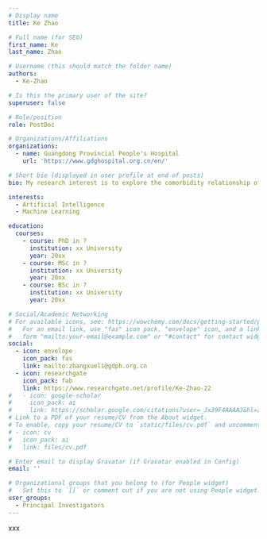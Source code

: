 ```yaml
---
# Display name
title: Ke Zhao

# Full name (for SEO)
first_name: Ke
last_name: Zhao

# Username (this should match the folder name)
authors:
  - Ke-Zhao

# Is this the primary user of the site?
superuser: false

# Role/position
role: PostDoc

# Organizations/Affiliations
organizations:
  - name: Guangdong Provincial People's Hospital
    url: 'https://www.gdghospital.org.cn/en/'

# Short bio (displayed in user profile at end of posts)
bio: My research interest is to explore the comorbidity relationship of diseases based on complex networks and to find new combination markers, and has constructed multiple biomarker databases and prediction models.

interests:
  - Artificial Intelligence
  - Machine Learning

education:
  courses:
    - course: PhD in ?
      institution: xx University
      year: 20xx
    - course: MSc in ?
      institution: xx University
      year: 20xx
    - course: BSc in ?
      institution: xx University
      year: 20xx

# Social/Academic Networking
# For available icons, see: https://wowchemy.com/docs/getting-started/page-builder/#icons
#   For an email link, use "fas" icon pack, "envelope" icon, and a link in the
#   form "mailto:your-email@example.com" or "#contact" for contact widget.
social:
  - icon: envelope
    icon_pack: fas
    link: mailto:zhangxueli@gdph.org.cn
  - icon: researchgate
    icon_pack: fab
    link: https://www.researchgate.net/profile/Ke-Zhao-22
#   - icon: google-scholar
#     icon_pack: ai
#     link: https://scholar.google.com/citations?user=_Jx39F4AAAAJ&hl=zh-CN&oi=sra
# Link to a PDF of your resume/CV from the About widget.
# To enable, copy your resume/CV to `static/files/cv.pdf` and uncomment the lines below.
# - icon: cv
#   icon_pack: ai
#   link: files/cv.pdf

# Enter email to display Gravatar (if Gravatar enabled in Config)
email: ''

# Organizational groups that you belong to (for People widget)
#   Set this to `[]` or comment out if you are not using People widget.
user_groups:
  - Principal Investigators
---
```


xxx
